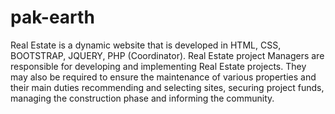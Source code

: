 # pak-earth
Real Estate is a dynamic website that is developed in HTML, CSS, BOOTSTRAP, JQUERY, PHP (Coordinator). Real Estate project Managers are responsible for developing and implementing Real Estate projects. They may also be required to ensure the maintenance of various properties and their main duties recommending and selecting sites, securing project funds, managing the construction phase and informing the community.
